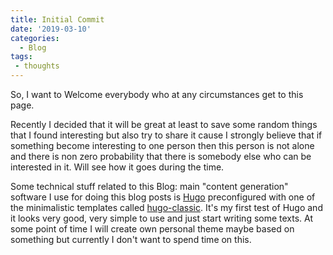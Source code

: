 ```yaml
---
title: Initial Commit
date: '2019-03-10'
categories:
  - Blog
tags:
 - thoughts
---
```


So, I want to Welcome everybody who at any circumstances get to this page.

Recently I decided that it will be great at least to save some random things that I found interesting but also try to share it cause I strongly believe that if something become interesting to one person then this person is not alone and there is non zero probability that there is somebody else who can be interested in it. Will see how it goes during the time.

Some technical stuff related to this Blog: main "content generation" software I use for doing this blog posts is [Hugo](https://gohugo.io) preconfigured with one of the minimalistic templates called [hugo-classic](https://themes.gohugo.io/hugo-classic/). It's my first test of Hugo and it looks very good, very simple to use and just start writing some texts. At some point of time I will create own personal theme maybe based on something but currently I don't want to spend time on this.
